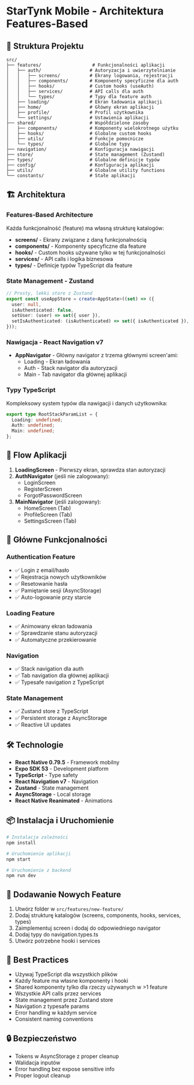 # StarTynk Mobile - Architektura Features-Based

## 📁 Struktura Projektu

```
src/
├── features/                   # Funkcjonalności aplikacji
│   ├── auth/                  # Autoryzacja i uwierzytelnianie
│   │   ├── screens/           # Ekrany logowania, rejestracji
│   │   ├── components/        # Komponenty specyficzne dla auth
│   │   ├── hooks/             # Custom hooks (useAuth)
│   │   ├── services/          # API calls dla auth
│   │   └── types/             # Typy dla feature auth
│   ├── loading/               # Ekran ładowania aplikacji
│   ├── home/                  # Główny ekran aplikacji
│   ├── profile/               # Profil użytkownika
│   └── settings/              # Ustawienia aplikacji
├── shared/                    # Współdzielone zasoby
│   ├── components/            # Komponenty wielokrotnego użytku
│   ├── hooks/                 # Globalne custom hooks
│   ├── utils/                 # Funkcje pomocnicze
│   └── types/                 # Globalne typy
├── navigation/                # Konfiguracja nawigacji
├── store/                     # State management (Zustand)
├── types/                     # Globalne definicje typów
├── config/                    # Konfiguracja aplikacji
├── utils/                     # Globalne utility functions
└── constants/                 # Stałe aplikacji
```

## 🏗️ Architektura

### Features-Based Architecture
Każda funkcjonalność (feature) ma własną strukturę katalogów:
- **screens/** - Ekrany związane z daną funkcjonalnością
- **components/** - Komponenty specyficzne dla feature
- **hooks/** - Custom hooks używane tylko w tej funkcjonalności
- **services/** - API calls i logika biznesowa
- **types/** - Definicje typów TypeScript dla feature

### State Management - Zustand
```typescript
// Prosty, lekki store z Zustand
export const useAppStore = create<AppState>((set) => ({
  user: null,
  isAuthenticated: false,
  setUser: (user) => set({ user }),
  setIsAuthenticated: (isAuthenticated) => set({ isAuthenticated }),
}));
```

### Nawigacja - React Navigation v7
- **AppNavigator** - Główny navigator z trzema głównymi screen'ami:
  - Loading - Ekran ładowania
  - Auth - Stack navigator dla autoryzacji
  - Main - Tab navigator dla głównej aplikacji

### Typy TypeScript
Kompleksowy system typów dla nawigacji i danych użytkownika:
```typescript
export type RootStackParamList = {
  Loading: undefined;
  Auth: undefined;
  Main: undefined;
};
```

## 🚀 Flow Aplikacji

1. **LoadingScreen** - Pierwszy ekran, sprawdza stan autoryzacji
2. **AuthNavigator** (jeśli nie zalogowany):
   - LoginScreen
   - RegisterScreen  
   - ForgotPasswordScreen
3. **MainNavigator** (jeśli zalogowany):
   - HomeScreen (Tab)
   - ProfileScreen (Tab)
   - SettingsScreen (Tab)

## 📱 Główne Funkcjonalności

### Authentication Feature
- ✅ Login z email/hasło
- ✅ Rejestracja nowych użytkowników  
- ✅ Resetowanie hasła
- ✅ Pamiętanie sesji (AsyncStorage)
- ✅ Auto-logowanie przy starcie

### Loading Feature
- ✅ Animowany ekran ładowania
- ✅ Sprawdzanie stanu autoryzacji
- ✅ Automatyczne przekierowanie

### Navigation
- ✅ Stack navigation dla auth
- ✅ Tab navigation dla głównej aplikacji
- ✅ Typesafe navigation z TypeScript

### State Management
- ✅ Zustand store z TypeScript
- ✅ Persistent storage z AsyncStorage
- ✅ Reactive UI updates

## 🛠️ Technologie

- **React Native 0.79.5** - Framework mobilny
- **Expo SDK 53** - Development platform
- **TypeScript** - Type safety
- **React Navigation v7** - Navigation
- **Zustand** - State management
- **AsyncStorage** - Local storage
- **React Native Reanimated** - Animations

## 📦 Instalacja i Uruchomienie

```bash
# Instalacja zależności
npm install

# Uruchomienie aplikacji
npm start

# Uruchomienie z backend
npm run dev
```

## 🔧 Dodawanie Nowych Feature

1. Utwórz folder w `src/features/new-feature/`
2. Dodaj strukturę katalogów (screens, components, hooks, services, types)
3. Zaimplementuj screen i dodaj do odpowiedniego navigator
4. Dodaj typy do navigation.types.ts
5. Utwórz potrzebne hooki i services

## 🎯 Best Practices

- Używaj TypeScript dla wszystkich plików
- Każdy feature ma własne komponenty i hooki
- Shared komponenty tylko dla rzeczy używanych w >1 feature
- Wszystkie API calls przez services
- State management przez Zustand store
- Navigation z typesafe params
- Error handling w każdym service
- Consistent naming conventions

## 🔒 Bezpieczeństwo

- Tokens w AsyncStorage z proper cleanup
- Walidacja inputów
- Error handling bez expose sensitive info
- Proper logout cleanup